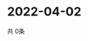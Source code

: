# 2022-04-02
  共 0条

  <!-- BEGIN -->
  <!-- 最后更新时间Sat Apr 02 2022 03:19:43 GMT+0000 (Coordinated Universal Time) -->
  
  <!-- END -->
  
  